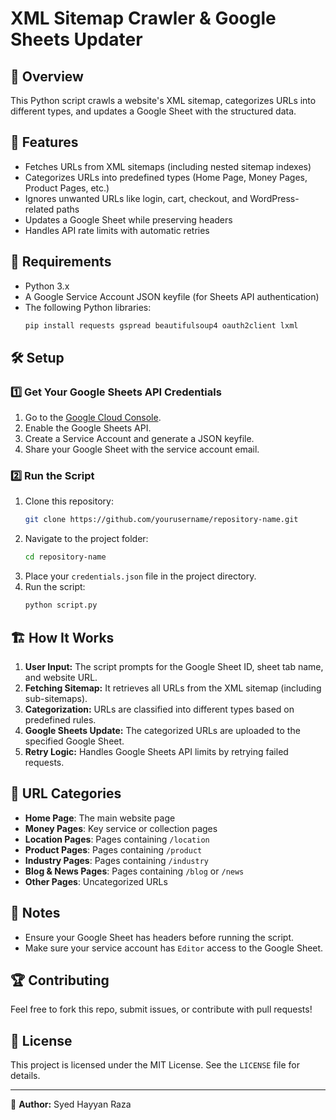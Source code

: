 # XML Sitemap Crawler & Google Sheets Updater

## 📌 Overview
This Python script crawls a website's XML sitemap, categorizes URLs into different types, and updates a Google Sheet with the structured data. 

## 🚀 Features
- Fetches URLs from XML sitemaps (including nested sitemap indexes)
- Categorizes URLs into predefined types (Home Page, Money Pages, Product Pages, etc.)
- Ignores unwanted URLs like login, cart, checkout, and WordPress-related paths
- Updates a Google Sheet while preserving headers
- Handles API rate limits with automatic retries

## 📂 Requirements
- Python 3.x
- A Google Service Account JSON keyfile (for Sheets API authentication)
- The following Python libraries:
  ```bash
  pip install requests gspread beautifulsoup4 oauth2client lxml
  ```

## 🛠️ Setup
### 1️⃣ Get Your Google Sheets API Credentials
1. Go to the [Google Cloud Console](https://console.cloud.google.com/).
2. Enable the Google Sheets API.
3. Create a Service Account and generate a JSON keyfile.
4. Share your Google Sheet with the service account email.

### 2️⃣ Run the Script
1. Clone this repository:
   ```bash
   git clone https://github.com/yourusername/repository-name.git
   ```
2. Navigate to the project folder:
   ```bash
   cd repository-name
   ```
3. Place your `credentials.json` file in the project directory.
4. Run the script:
   ```bash
   python script.py
   ```

## 🏗️ How It Works
1. **User Input:** The script prompts for the Google Sheet ID, sheet tab name, and website URL.
2. **Fetching Sitemap:** It retrieves all URLs from the XML sitemap (including sub-sitemaps).
3. **Categorization:** URLs are classified into different types based on predefined rules.
4. **Google Sheets Update:** The categorized URLs are uploaded to the specified Google Sheet.
5. **Retry Logic:** Handles Google Sheets API limits by retrying failed requests.

## 🎯 URL Categories
- **Home Page**: The main website page
- **Money Pages**: Key service or collection pages
- **Location Pages**: Pages containing `/location`
- **Product Pages**: Pages containing `/product`
- **Industry Pages**: Pages containing `/industry`
- **Blog & News Pages**: Pages containing `/blog` or `/news`
- **Other Pages**: Uncategorized URLs

## 📝 Notes
- Ensure your Google Sheet has headers before running the script.
- Make sure your service account has `Editor` access to the Google Sheet.

## 🏆 Contributing
Feel free to fork this repo, submit issues, or contribute with pull requests!

## 📜 License
This project is licensed under the MIT License. See the `LICENSE` file for details.

---
🔗 **Author:** Syed Hayyan Raza  

